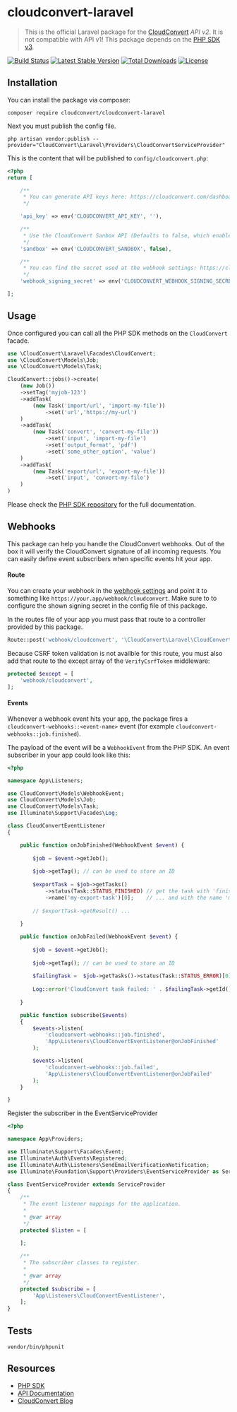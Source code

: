 cloudconvert-laravel
=======================

> This is the official Laravel package for the [CloudConvert](https://cloudconvert.com/api/v2) _API v2_. It is not compatible with API v1!
> This package depends on the [PHP SDK v3](https://github.com/cloudconvert/cloudconvert-php/tree/master).

[![Build Status](https://travis-ci.org/cloudconvert/cloudconvert-laravel.svg)](https://travis-ci.org/cloudconvert/cloudconvert-laravel)
[![Latest Stable Version](https://poser.pugx.org/cloudconvert/cloudconvert-laravel/v/stable)](https://packagist.org/packages/cloudconvert/cloudconvert-laravel)
[![Total Downloads](https://poser.pugx.org/cloudconvert/cloudconvert-laravel/downloads)](https://packagist.org/packages/cloudconvert/cloudconvert-laravel)
[![License](https://poser.pugx.org/cloudconvert/cloudconvert-laravel/license)](https://packagist.org/packages/cloudconvert/cloudconvert-laravel)


## Installation


You can install the package via composer:

    composer require cloudconvert/cloudconvert-laravel


Next you must publish the config file. 

    php artisan vendor:publish --provider="CloudConvert\Laravel\Providers\CloudConvertServiceProvider"

This is the content that will be published to `config/cloudconvert.php`:

```php
<?php
return [

    /**
     * You can generate API keys here: https://cloudconvert.com/dashboard/api/v2/keys.
     */

    'api_key' => env('CLOUDCONVERT_API_KEY', ''),

    /**
     * Use the CloudConvert Sanbox API (Defaults to false, which enables the Production API).
     */
    'sandbox' => env('CLOUDCONVERT_SANDBOX', false),

    /**
     * You can find the secret used at the webhook settings: https://cloudconvert.com/dashboard/api/v2/webhooks
     */
    'webhook_signing_secret' => env('CLOUDCONVERT_WEBHOOK_SIGNING_SECRET', '')

];
```


## Usage

Once configured you can call all the PHP SDK methods on the `CloudConvert` facade.

```php
use \CloudConvert\Laravel\Facades\CloudConvert;
use \CloudConvert\Models\Job;
use \CloudConvert\Models\Task;

CloudConvert::jobs()->create(
    (new Job())
    ->setTag('myjob-123')
    ->addTask(
        (new Task('import/url', 'import-my-file'))
            ->set('url','https://my-url')
    )
    ->addTask(
        (new Task('convert', 'convert-my-file'))
            ->set('input', 'import-my-file')
            ->set('output_format', 'pdf')
            ->set('some_other_option', 'value')
    )
    ->addTask(
        (new Task('export/url', 'export-my-file'))
            ->set('input', 'convert-my-file')
    )
)
```

Please check the [PHP SDK repository](https://github.com/cloudconvert/cloudconvert-php/tree/v3) for the full documentation.


## Webhooks

This package can help you handle the CloudConvert webhooks. Out of the box it will verify the CloudConvert signature of all incoming requests. You can easily define event subscribers when specific events hit your app.


#### Route

You can create your webhook in the [webhook settings](https://cloudconvert.com/dashboard/api/v2/webhooks) and point it to something like `https://your.app/webhook/cloudconvert`. Make sure to to configure the shown signing secret in the config file of this package. 

In the routes file of your app you must pass that route to a controller provided by this package.

```php
Route::post('webhook/cloudconvert', '\CloudConvert\Laravel\CloudConvertWebhooksController');
```

Because CSRF token validation is not availble for this route, you must also add that route to the except array of the `VerifyCsrfToken` middleware:

```php
protected $except = [
    'webhook/cloudconvert',
];
```

#### Events

Whenever a webhook event hits your app, the package fires a `cloudconvert-webhooks::<event-name>` event (for example `cloudconvert-webhooks::job.finished`).


The payload of the event will be a `WebhookEvent` from the PHP SDK. An event subscriber in your app could look like this:

```php
<?php

namespace App\Listeners;

use CloudConvert\Models\WebhookEvent;
use CloudConvert\Models\Job;
use CloudConvert\Models\Task;
use Illuminate\Support\Facades\Log;

class CloudConvertEventListener
{

    public function onJobFinished(WebhookEvent $event) {
        
        $job = $event->getJob();
        
        $job->getTag(); // can be used to store an ID
        
        $exportTask = $job->getTasks()
            ->status(Task::STATUS_FINISHED) // get the task with 'finished' status ...
            ->name('my-export-task')[0];    // ... and with the name 'my-export-task'
        
        // $exportTask->getResult() ...
        
    }

    public function onJobFailed(WebhookEvent $event) {
        
        $job = $event->getJob();
        
        $job->getTag(); // can be used to store an ID
        
        $failingTask =  $job->getTasks()->status(Task::STATUS_ERROR)[0];
        
        Log::error('CloudConvert task failed: ' . $failingTask->getId());
        
    }

    public function subscribe($events)
    {
        $events->listen(
            'cloudconvert-webhooks::job.finished',
            'App\Listeners\CloudConvertEventListener@onJobFinished'
        );

        $events->listen(
            'cloudconvert-webhooks::job.failed',
            'App\Listeners\CloudConvertEventListener@onJobFailed'
        );
    }

}
 ```

Register the subscriber in the EventServiceProvider

```php
<?php

namespace App\Providers;

use Illuminate\Support\Facades\Event;
use Illuminate\Auth\Events\Registered;
use Illuminate\Auth\Listeners\SendEmailVerificationNotification;
use Illuminate\Foundation\Support\Providers\EventServiceProvider as ServiceProvider;

class EventServiceProvider extends ServiceProvider
{
    /**
     * The event listener mappings for the application.
     *
     * @var array
     */
    protected $listen = [
        
    ];

    /**
     * The subscriber classes to register.
     *
     * @var array
     */
    protected $subscribe = [
        'App\Listeners\CloudConvertEventListener',
    ];
}
```

Tests
-----------------

    vendor/bin/phpunit 


Resources
---------

* [PHP SDK](https://github.com/cloudconvert/cloudconvert-php)
* [API Documentation](https://cloudconvert.com/api/v2)
* [CloudConvert Blog](https://cloudconvert.com/blog)
